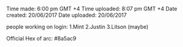 Time made: 6:00 pm GMT +4
Time uploaded: 8:07 pm GMT +4
Date created: 20/06/2017
Date uploaded: 20/06/2017

people working on login:
1.Mint 
2.Justin
3.Litson (maybe)

Official Hex of arc: #8a5ac9
